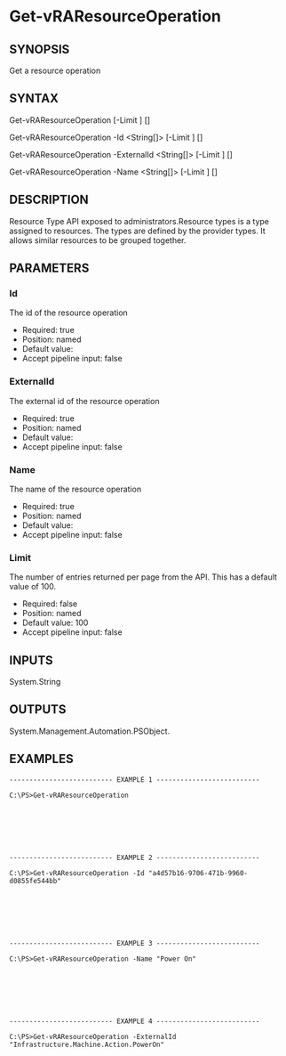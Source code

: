 # Get-vRAResourceOperation

## SYNOPSIS
    
Get a resource operation

## SYNTAX
 Get-vRAResourceOperation [-Limit <String>] [<CommonParameters>] Get-vRAResourceOperation -Id <String[]> [-Limit <String>] [<CommonParameters>] Get-vRAResourceOperation -ExternalId <String[]> [-Limit <String>] [<CommonParameters>] Get-vRAResourceOperation -Name <String[]> [-Limit <String>] [<CommonParameters>]    

## DESCRIPTION

Resource Type API exposed to administrators.Resource types is a type assigned to resources. 
The types are defined by the provider types. It allows similar resources to be grouped together.

## PARAMETERS


### Id

The id of the resource operation

* Required: true
* Position: named
* Default value: 
* Accept pipeline input: false

### ExternalId

The external id of the resource operation

* Required: true
* Position: named
* Default value: 
* Accept pipeline input: false

### Name

The name of the resource operation

* Required: true
* Position: named
* Default value: 
* Accept pipeline input: false

### Limit

The number of entries returned per page from the API. This has a default value of 100.

* Required: false
* Position: named
* Default value: 100
* Accept pipeline input: false

## INPUTS

System.String

## OUTPUTS

System.Management.Automation.PSObject.

## EXAMPLES
```
-------------------------- EXAMPLE 1 --------------------------

C:\PS>Get-vRAResourceOperation







-------------------------- EXAMPLE 2 --------------------------

C:\PS>Get-vRAResourceOperation -Id "a4d57b16-9706-471b-9960-d0855fe544bb"







-------------------------- EXAMPLE 3 --------------------------

C:\PS>Get-vRAResourceOperation -Name "Power On"







-------------------------- EXAMPLE 4 --------------------------

C:\PS>Get-vRAResourceOperation -ExternalId "Infrastructure.Machine.Action.PowerOn"
```

